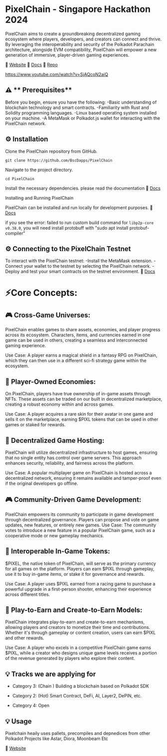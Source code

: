 # PixelChain - Singapore Hackathon 2024

PixelChain aims to create a groundbreaking decentralized gaming ecosystem where players, developers, and creators can connect and thrive. By leveraging the interoperability and security of the Polkadot Parachain architecture, alongside EVM compatibility, PixelChain will empower a new generation of immersive, player-driven gaming experiences.

📖 [Website](https://www.pixelschain.xyz/)
📖 [Docs](https://docs.pixelschain.xyz)
📖 [Repo](https://github.com/bscdapps/PixelChain)

https://www.youtube.com/watch?v=SjAQcoN2aiQ 

## ⚠️ ** Prerequisites**

Before you begin, ensure you have the following:
-Basic understanding of blockchain technology and smart contracts.
-Familiarity with Rust and Solidity programming languages.
-Linux based operating system installed on your machine.
-A MetaMask or Polkadot.js wallet for interacting with the PixelChain network.

## ⚙️ Installation 

Clone the PixelChain repository from GitHub.

```git clone https://github.com/BscDapps/PixelChain```

Navigate to the project directory.

```cd PixelChain```

Install the necessary dependencies.
please read the documentation 📖 [Docs](https://docs.pixelschain.xyz)

Installing and Running PixelChain

PixelChain can be installed and run locally for development purposes. 📖 [Docs](https://docs.pixelschain.xyz)

if you see the error: failed to run custom build command for `libp2p-core v0.38.0`, you will need install protobuff with "sudo apt  install protobuf-compiler" 

## ⚙️ Connecting to the PixelChain Testnet

To interact with the PixelChain testnet:
-Install the MetaMask extension.
-Connect your wallet to the testnet by selecting the PixelChain network.
-Deploy and test your smart contracts on the testnet environment.
📖 [Docs](https://docs.pixelschain.xyz/)


# ⚡️Core Concepts:

## 🎮 Cross-Game Universes:

PixelChain enables games to share assets, economies, and player progress across its ecosystem. Characters, items, and currencies earned in one game can be used in others, creating a seamless and interconnected gaming experience.

Use Case: A player earns a magical shield in a fantasy RPG on PixelChain, which they can then use in a different sci-fi strategy game within the ecosystem.

## 👯 Player-Owned Economies:

On PixelChain, players have true ownership of in-game assets through NFTs. These assets can be traded on our built in decentralized marketplace, creating a robust economy within and across games.

Use Case: A player acquires a rare skin for their avatar in one game and sells it on the marketplace, earning $PIXL tokens that can be used in other games or staked for rewards.

## 🎯 Decentralized Game Hosting:

PixelChain will utilize decentralized infrastructure to host games, ensuring that no single entity has control over game servers. This approach enhances security, reliability, and fairness across the platform.

Use Case: A popular multiplayer game on PixelChain is hosted across a decentralized network, ensuring it remains available and tamper-proof even if the original developers go offline.

## 🎮 Community-Driven Game Development:

PixelChain empowers its community to participate in game development through decentralized governance. Players can propose and vote on game updates, new features, or entirely new games.
Use Case: The community votes to introduce a new feature in a popular PixelChain game, such as a cooperative mode or new gameplay mechanics.

## 🎯 Interoperable In-Game Tokens:

$PIXEL, the native token of PixelChain, will serve as the primary currency for all games on the platform. Players can earn $PIXL through gameplay, use it to buy in-game items, or stake it for governance and rewards.

Use Case: A player uses $PIXL earned from a racing game to purchase a powerful upgrade in a first-person shooter, enhancing their experience across different titles.

## 💸 Play-to-Earn and Create-to-Earn Models:

PixelChain integrates play-to-earn and create-to-earn mechanisms, allowing players and creators to monetize their time and contributions. Whether it's through gameplay or content creation, users can earn $PIXL and other rewards.

Use Case: A player who excels in a competitive PixelChain game earns $PIXL, while a creator who designs unique game levels receives a portion of the revenue generated by players who explore their content.

## 💡 Tracks we are applying for

- Category 3: (Chain ) Building a blockchain based on Polkadot SDK

- Category 2: (Hot) Smart Contract, DeFi, AI, Layer2, DePIN, etc.

- Category 4: Open

## 💡 Usage

Pixelchain heaily uses pallets, precompiles and depnedices from other Polkadot Projects like Astar, Diora, Moonbeam Etc

📖 [Website](https://www.pixelschain.xyz/)
